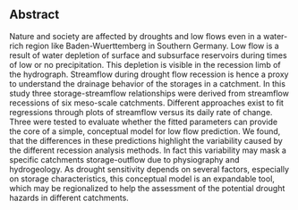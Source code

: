 ## Abstract

Nature and society are affected by droughts and low flows even in a water-rich region like Baden-Wuerttemberg in Southern Germany. Low flow is a result of water depletion of surface and subsurface reservoirs during times of low or no precipitation. This depletion is visible in the recession limb of the hydrograph. Streamflow during drought flow recession is hence a proxy to understand the drainage behavior of the storages in a catchment. In this study three storage-streamflow relationships were derived from streamflow recessions of six meso-scale catchments. Different approaches exist to fit regressions through plots of streamflow versus its daily rate of change. Three were tested to evaluate whether the fitted parameters can provide the core of a simple, conceptual model for low flow prediction. We found, that the differences in these predictions highlight the variability caused by the different recession analysis methods. In fact this variability may mask a specific catchments storage-outflow due to physiography and hydrogeology. As drought sensitivity depends on several factors, especially on storage characteristics, this conceptual model is an expandable tool, which may be regionalized to help the assessment of the potential drought hazards in different catchments.
